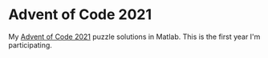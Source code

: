 # Advent of Code 2021
My [Advent of Code 2021](https://adventofcode.com/2021) puzzle solutions in Matlab.
This is the first year I'm participating.
